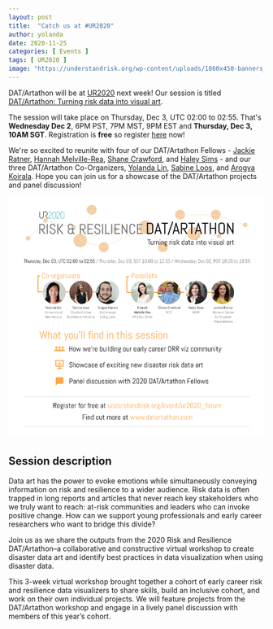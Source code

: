 ```yaml
---
layout: post
title:  "Catch us at #UR2020"
author: yolanda
date: 2020-11-25
categories: [ Events ]
tags: [ UR2020 ]
image: "https://understandrisk.org/wp-content/uploads/1860x450-banners_1028202014.jpg"
---
```


DAT/Artathon will be at [UR2020](https://understandrisk.org/event/ur2020_forum/) next week! Our session is titled [DAT/Artathon: Turning risk data into visual art](https://understandrisk.org/dat-artathon-turning-risk-data-into-visual-art-2/).

The session will take place on Thursday, Dec 3, UTC 02:00 to 02:55. That's **Wednesday Dec 2**, 6PM PST, 7PM MST, 9PM EST and **Thursday, Dec 3, 10AM SGT**. 
Registration is **free** so register [here](https://understandrisk.org/event/ur2020_forum/) now!

We're so excited to reunite with four of our DAT/Artathon Fellows - [Jackie Ratner](http://datartathon.com/fellows/jackie), [Hannah Melville-Rea](http://datartathon.com/fellows/hannah), [Shane Crawford](http://datartathon.com/fellows/shane), and [Haley Sims](http://datartathon.com/fellows/Haley) - and our three DAT/Artathon Co-Organizers, [Yolanda Lin](http://datartathon.com/fellows/yolanda), [Sabine Loos](http://datartathon.com/fellows/sabine), and [Arogya Koirala](http://datartathon.com/fellows/arogya). Hope you can join us for a showcase of the DAT/Artathon projects and panel discussion! 


![](/assets/images/UR2020%20DATArtathon%20Flyer.png "DAT/Artathon at UR2020")

## Session description
Data art has the power to evoke emotions while simultaneously conveying information on risk and resilience to a wider audience. Risk data is often trapped in long reports and articles that never reach key stakeholders who we truly want to reach: at-risk communities and leaders who can invoke positive change. How can we support young professionals and early career researchers who want to bridge this divide?

Join us as we share the outputs from the 2020 Risk and Resilience DAT/Artathon–a collaborative and constructive virtual workshop to create disaster data art and identify best practices in data visualization when using disaster data. 

This 3-week virtual workshop brought together a cohort of early career risk and resilience data visualizers to share skills, build an inclusive cohort, and work on their own individual projects. We will feature projects from the DAT/Artathon workshop and engage in a lively panel discussion with members of this year’s cohort.

